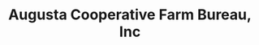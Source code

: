 ---
title: "Augusta Cooperative Farm Bureau, Inc"
url: /fairfield/augusta-cooperative-farm-bureau-inc/
shop: doityourself
---